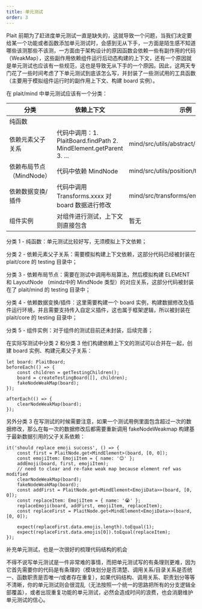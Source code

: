 ```yaml
---
title: 单元测试
order: 3
---
```



Plait 前期为了赶进度单元测试一直是缺失的，这就导致一个问题，当我们决定要给某一个功能或者函数添加单元测试时，会感到无从下手，一方面是陌生感不知道哪些该测那些不该测，一方面由于架构设计的原因函数会依赖一些有副作用的代码（WeakMap），这些副作用依赖组件运行后动态构建的上下文，还有一个原因就是单元测试也应该有一些规范，这也是导致无从下手的一个原因。因此，这两天专门花了一些时间考虑了下单元测试到底该怎么写，并封装了一些测试用的工具函数（主要用于模拟组件运行时的副作用上下文、构建 board 实例）。

在 plait/mind 中单元测试应该有一个分类：

|分类|依赖上下文|示例|
|---|---|---|
|纯函数|||
|依赖元素父子关系|代码中调用：1. PlaitBoard.findPath 2. MindElement.getParent 3. ...|mind/src/utils/abstract/common.spec.ts|
|依赖布局节点（MindNode）|代码中依赖 MindNode|mind/src/utils/position/topic.spec.ts|
|依赖数据变换/插件|代码中调用 Transforms.xxxx 对 board 数据进行修改|mind/src/transforms/emoji.spec.ts|
|组件实例|对组件进行测试，上下文则直接包含|暂无|


分类 1 - 纯函数：单元测试比较好写，无须模拟上下文依赖；

分类 2 - 依赖元素父子关系：需要模拟构建上下文依赖，这部分代码已经被封装在 plait/core 的 testing 目录中；

分类 3 - 依赖布局节点：需要在测试中调用布局算法，然后模拟构建 ELEMENT 和 LayoutNode （mindz中的 MindNode 类型）的对应关系，这部分代码被封装在了 plait/mind 的 testing 目录中；

分类 4 - 依赖数据变换/插件：这里需要构建一个 board 实例，构建数据修改及插件运行环境，并且需要支持传入自定义插件，这也属于框架逻辑，所以被封装在 plait/core 的 testing 目录中；

分类 5 - 组件实例：对于组件的测试目前还未封装，后续完善；



在实际写测试中分类 2 和分类 3 他们构建依赖上下文的测试可以合并在一起，创建 board 实例、构建元素父子关系：

```
let board: PlaitBoard;
beforeEach(() => {
    const children = getTestingChildren();
    board = createTestingBoard([], children);
    fakeNodeWeakMap(board);
});

afterEach(() => {
  	clearNodeWeakMap(board);
});
```

另外分类 3 在写测试的时候需要注意，如果一个测试用例里面包含超过一次的数据修改，那么在每一次的数据修改后都需要重新调用 fakeNodeWeakmap 构建基于最新数据引用的父子关系依赖：

```
it('should replace emoji success', () => {
    const first = PlaitNode.get<MindElement>(board, [0, 0]);
    const emojiItem: EmojiItem = { name: '😊' };
    addEmoji(board, first, emojiItem);
    // need to clear and re-fake weak map because element ref was modified
    clearNodeWeakMap(board);
    fakeNodeWeakMap(board);
    const addFirst = PlaitNode.get<MindElement<EmojiData>>(board, [0, 0]);
    const replaceItem: EmojiItem = { name: '😭' };
    replaceEmoji(board, addFirst, emojiItem, replaceItem);
    const replaceFirst = PlaitNode.get<MindElement<EmojiData>>(board, [0, 0]);

    expect(replaceFirst.data.emojis.length).toEqual(1);
    expect(replaceFirst.data.emojis[0]).toEqual(replaceItem);
});
```



补充单元测试，也是一次很好的梳理代码结构的机会



不得不说写单元测试是一件非常难的事情，而把单元测试写的有条理则更难，因为它首先需要你的代码是有条理的（模块划分是否清楚、调用关系/目录关系是否统一、函数职责是否唯一/或者存在重复），如果代码结构、调用关系、职责划分等等不清晰，你的单元测试则会很混乱（无法按照一个统一的思路把所有的分支逻辑全部覆盖），或者出现重复功能的单元测试，必然会造成时间的浪费，也会消磨维护单元测试的信心。



